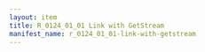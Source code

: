 ```yaml
---
layout: item
title: R_0124_01_01 Link with GetStream
manifest_name: r_0124_01_01-link-with-getstream
---
```

<!-- Add an essay or interpretive material below this line,
using HTML or markdown.  Do not modify this file above this line -->
